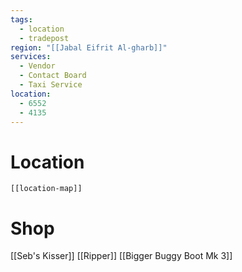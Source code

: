 ```yaml
---
tags:
  - location
  - tradepost
region: "[[Jabal Eifrit Al-gharb]]"
services:
  - Vendor
  - Contact Board
  - Taxi Service
location:
  - 6552
  - 4135
---
```

# Location
```meta-bind-embed
[[location-map]]
```
# Shop
[[Seb's Kisser]]
[[Ripper]]
[[Bigger Buggy Boot Mk 3]]
